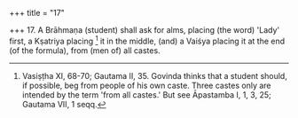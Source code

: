 +++
title = "17"

+++
17. A Brāhmaṇa (student) shall ask for alms, placing (the word) 'Lady' first, a Kṣatriya placing [^14]  it in the middle, (and) a Vaiśya placing it at the end (of the formula), from (men of) all castes.


[^14]:  Vasiṣṭha XI, 68-70; Gautama II, 35. Govinda thinks that a student should, if possible, beg from people of his own caste. Three castes only are intended by the term 'from all castes.' But see Āpastamba I, 1, 3, 25; Gautama VII, 1 seqq.

